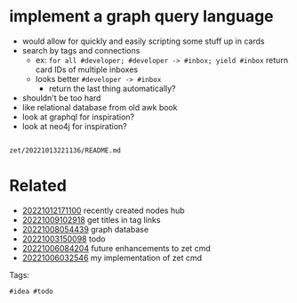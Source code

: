 # implement a graph query language

- would allow for quickly and easily scripting some stuff up in cards
- search by tags and connections
  - ex: `for all #developer; #developer -> #inbox; yield #inbox` return card IDs of multiple inboxes
  - looks better `#developer -> #inbox`
    - return the last thing automatically?
- shouldn't be too hard
- like relational database from old awk book
- look at graphql for inspiration?
- look at neo4j for inspiration?

```
```

` zet/20221013221136/README.md `

# Related

- [20221012171100](/zet/20221012171100/README.md) recently created nodes hub
- [20221009102918](/zet/20221009102918/README.md) get titles in tag links
- [20221008054439](/zet/20221008054439/README.md) graph database
- [20221003150098](/zet/20221003150098/README.md) todo
- [20221006084204](/zet/20221006084204/README.md) future enhancements to zet cmd
- [20221006032546](/zet/20221006032546/README.md) my implementation of zet cmd

Tags:

    #idea #todo
